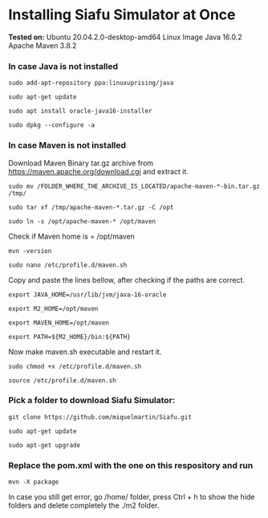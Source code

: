 # Installing Siafu Simulator at Once #

**Tested on:**
Ubuntu 20.04.2.0-desktop-amd64 Linux Image
Java 16.0.2
Apache Maven 3.8.2

### **In case Java is not installed**

```
sudo add-apt-repository ppa:linuxuprising/java
```
```
sudo apt-get update
```
```
sudo apt install oracle-java16-installer
```
```
sudo dpkg --configure -a
```

### **In case Maven is not installed**

Download Maven Binary tar.gz archive from https://maven.apache.org/download.cgi and extract it.

```
sudo mv /FOLDER_WHERE_THE_ARCHIVE_IS_LOCATED/apache-maven-*-bin.tar.gz /tmp/
```
```
sudo tar xf /tmp/apache-maven-*.tar.gz -C /opt
```
```
sudo ln -s /opt/apache-maven-* /opt/maven
```
Check if Maven home is = /opt/maven
```
mvn -version
```
```
sudo nano /etc/profile.d/maven.sh
```

Copy and paste the lines bellow, after checking if the paths are correct.

```
export JAVA_HOME=/usr/lib/jvm/java-16-oracle
```
```
export M2_HOME=/opt/maven
```
```
export MAVEN_HOME=/opt/maven
```
```
export PATH=${M2_HOME}/bin:${PATH}
```
Now make maven.sh executable and restart it.
```
sudo chmod +x /etc/profile.d/maven.sh
```
```
source /etc/profile.d/maven.sh
```


### **Pick a folder to download Siafu Simulator:**

```
git clone https://github.com/miquelmartin/Siafu.git
```
```
sudo apt-get update
```
```
sudo apt-get upgrade
```


### **Replace the pom.xml with the one on this respository and run**
```
mvn -X package
```

In case you still get error, go /home/ folder, press Ctrl + h to show the hide folders and delete completely the ./m2 folder.
